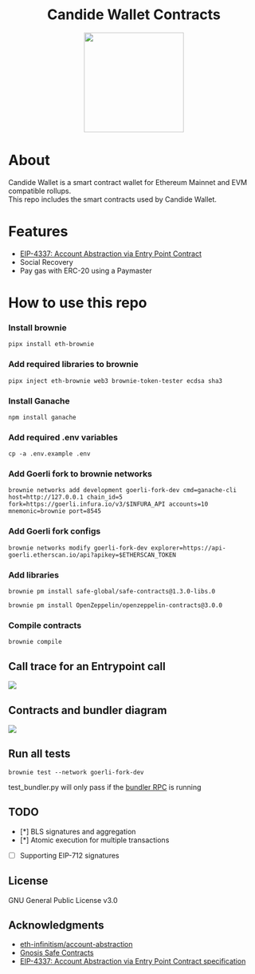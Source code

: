 <!-- PROJECT LOGO -->

<div align="center">
  <h1 align="center">Candide Wallet Contracts</h1>
</div>

<div align="center">
<img src="https://pbs.twimg.com/profile_banners/1528783691299930114/1653898682/1500x500" height =200/>
</div>

# About

Candide Wallet is a smart contract wallet for Ethereum Mainnet and EVM compatible rollups.<br/>
This repo includes the smart contracts used by Candide Wallet.

# Features
- <a href="https://eips.ethereum.org/EIPS/eip-4337">EIP-4337: Account Abstraction via Entry Point Contract</a> 
- Social Recovery
- Pay gas with ERC-20 using a Paymaster

# How to use this repo

### Install brownie
```
pipx install eth-brownie
```

### Add required libraries to brownie
```
pipx inject eth-brownie web3 brownie-token-tester ecdsa sha3
```

### Install Ganache
```
npm install ganache
```

### Add required .env variables
```
cp -a .env.example .env
```

### Add Goerli fork to brownie networks
```
brownie networks add development goerli-fork-dev cmd=ganache-cli host=http://127.0.0.1 chain_id=5 fork=https://goerli.infura.io/v3/$INFURA_API accounts=10 mnemonic=brownie port=8545
```

### Add Goerli fork configs
```
brownie networks modify goerli-fork-dev explorer=https://api-goerli.etherscan.io/api?apikey=$ETHERSCAN_TOKEN
```
### Add libraries
```
brownie pm install safe-global/safe-contracts@1.3.0-libs.0

brownie pm install OpenZeppelin/openzeppelin-contracts@3.0.0
```
### Compile contracts
```
brownie compile
```

## Call trace for an Entrypoint call
<img src="https://github.com/candidelabs/CandideWalletContracts/blob/main/docs/call_trace.png"/>

## Contracts and bundler diagram
<img src="https://github.com/candidelabs/CandideWalletContracts/blob/main/docs/diagram.png"/>

## Run all tests
```
brownie test --network goerli-fork-dev
```
test_bundler.py will only pass if the <a href='https://github.com/candidelabs/Candide-bundler-and-paymaster-RPC'>bundler RPC</a> is running 

## TODO
- [*] BLS signatures and aggregation
- [*] Atomic execution for multiple transactions
- [ ] Supporting EIP-712 signatures


<!-- LICENSE -->
## License

GNU General Public License v3.0

<!-- ACKNOWLEDGMENTS -->
## Acknowledgments
* <a href='https://github.com/eth-infinitism/account-abstraction'>eth-infinitism/account-abstraction</a>
* <a href='https://github.com/safe-global/safe-contracts'>Gnosis Safe Contracts</a>
* <a href='https://eips.ethereum.org/EIPS/eip-4337'>EIP-4337: Account Abstraction via Entry Point Contract specification </a>

